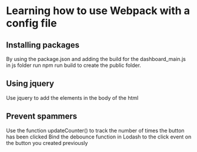 # Learning how to use Webpack with a config file
## Installing packages
By using the package.json and adding the build for the dashboard_main.js in js folder run npm run build to create the public folder.
## Using jquery
Use jquery to add the elements in the body of the html
## Prevent spammers
Use the function updateCounter() to track the number of times the button has been clicked
Bind the debounce function in Lodash to the click event on the button you created previously